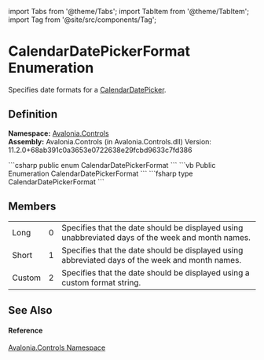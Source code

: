 import Tabs from '@theme/Tabs'; 
import TabItem from '@theme/TabItem'; 
import Tag from '@site/src/components/Tag'; 

# CalendarDatePickerFormat Enumeration


Specifies date formats for a <a href="T_Avalonia_Controls_CalendarDatePicker">CalendarDatePicker</a>.



## Definition
**Namespace:** <a href="N_Avalonia_Controls">Avalonia.Controls</a>  
**Assembly:** Avalonia.Controls (in Avalonia.Controls.dll) Version: 11.2.0+68ab391c0a3653e0722638e29fcbd9633c7fd386

<Tabs groupId="api-code-preview">
<TabItem value="csharp" label="C#">
```csharp
public enum CalendarDatePickerFormat
```
</TabItem>
<TabItem value="vb" label="VB">
```vb
Public Enumeration CalendarDatePickerFormat
```
</TabItem>
<TabItem value="fsharp" label="F#">
```fsharp
type CalendarDatePickerFormat
```
</TabItem>
</Tabs>



## Members
<table>
<tr>
<td>Long</td>
<td>0</td>
<td>Specifies that the date should be displayed using unabbreviated days of the week and month names.</td>
</tr>
<tr>
<td>Short</td>
<td>1</td>
<td>Specifies that the date should be displayed using abbreviated days of the week and month names.</td>
</tr>
<tr>
<td>Custom</td>
<td>2</td>
<td>Specifies that the date should be displayed using a custom format string.</td>
</tr>
</table>

## See Also


#### Reference
<a href="N_Avalonia_Controls">Avalonia.Controls Namespace</a>  
